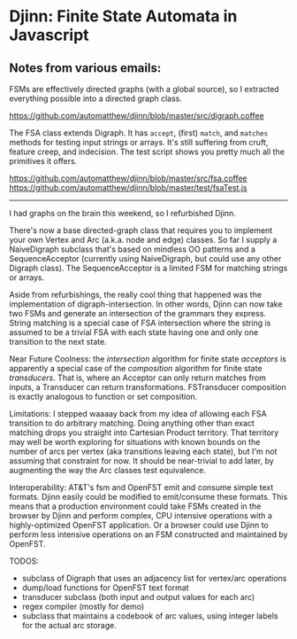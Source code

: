 # Djinn:  Finite State Automata in Javascript

## Notes from various emails:


FSMs are effectively directed graphs (with a global source), so I
extracted everything possible into a directed graph class.

https://github.com/automatthew/djinn/blob/master/src/digraph.coffee

The FSA class extends Digraph.  It has `accept`, (first) `match`, and
`matches` methods for testing input strings or arrays.  It's still
suffering from cruft, feature creep, and indecision.  The test script
shows you pretty much all the primitives it offers.

https://github.com/automatthew/djinn/blob/master/src/fsa.coffee
https://github.com/automatthew/djinn/blob/master/test/fsaTest.js

---

I had graphs on the brain this weekend, so I refurbished Djinn.

There's now a base directed-graph class that requires you to implement
your own Vertex and Arc (a.k.a. node and edge) classes.  So far I supply
a NaiveDigraph subclass that's based on mindless OO patterns and a
SequenceAcceptor (currently using NaiveDigraph, but could use any other
Digraph class). The SequenceAcceptor is a limited FSM for matching
strings or arrays.

Aside from refurbishings, the really cool thing that happened was the
implementation of digraph-intersection.  In other words, Djinn can now
take two FSMs and generate an intersection of the grammars they
express.  String matching is a special case of FSA intersection where
the string is assumed to be a trivial FSA with each state having one
and only one transition to the next state.

Near Future Coolness:  the *intersection* algorithm for finite state
*acceptors* is apparently a special case of the *composition*
algorithm for finite state *transducers*.  That is, where an Acceptor
can only return matches from inputs, a Transducer can return
transformations.  FSTransducer composition is exactly analogous to
function or set composition.

Limitations:  I stepped waaaay back from my idea of allowing each FSA
transition to do arbitrary matching.  Doing anything other than exact
matching drops you straight into Cartesian Product territory.  That
territory may well be worth exploring for situations with known bounds
on the number of arcs per vertex (aka transitions leaving each state),
but I'm not assuming that constraint for now.  It should be
near-trivial to add later, by augmenting the way the Arc classes test
equivalence.

Interoperability:  AT&T's fsm and OpenFST emit and consume simple text
formats.  Djinn easily could be modified to emit/consume these
formats.  This means that a production environment could take FSMs
created in the browser by Djinn and perform complex, CPU intensive
operations with a highly-optimized OpenFST application.  Or a browser
could use Djinn to perform less intensive operations on an FSM
constructed and maintained by OpenFST.

TODOS:
* subclass of Digraph that uses an adjacency list for vertex/arc operations
* dump/load functions for OpenFST text format
* transducer subclass (both input and output values for each arc)
* regex compiler (mostly for demo)
* subclass that maintains a codebook of arc values, using integer labels
for the actual arc storage.

